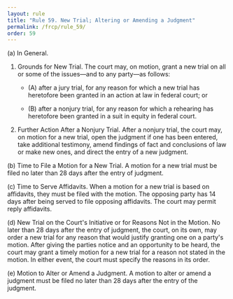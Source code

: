 ```yaml
---
layout: rule
title: "Rule 59. New Trial; Altering or Amending a Judgment"
permalink: /frcp/rule_59/
order: 59
---
```


(a) In General.


1. Grounds for New Trial. The court may, on motion, grant a new trial on all or some of the issues—and to any party—as follows:


    - (A) after a jury trial, for any reason for which a new trial has heretofore been granted in an action at law in federal court; or


    - (B) after a nonjury trial, for any reason for which a rehearing has heretofore been granted in a suit in equity in federal court.


2. Further Action After a Nonjury Trial. After a nonjury trial, the court may, on motion for a new trial, open the judgment if one has been entered, take additional testimony, amend findings of fact and conclusions of law or make new ones, and direct the entry of a new judgment.


(b) Time to File a Motion for a New Trial. A motion for a new trial must be filed no later than 28 days after the entry of judgment.


(c) Time to Serve Affidavits. When a motion for a new trial is based on affidavits, they must be filed with the motion. The opposing party has 14 days after being served to file opposing affidavits. The court may permit reply affidavits.


(d) New Trial on the Court's Initiative or for Reasons Not in the Motion. No later than 28 days after the entry of judgment, the court, on its own, may order a new trial for any reason that would justify granting one on a party's motion. After giving the parties notice and an opportunity to be heard, the court may grant a timely motion for a new trial for a reason not stated in the motion. In either event, the court must specify the reasons in its order.


(e) Motion to Alter or Amend a Judgment. A motion to alter or amend a judgment must be filed no later than 28 days after the entry of the judgment.
